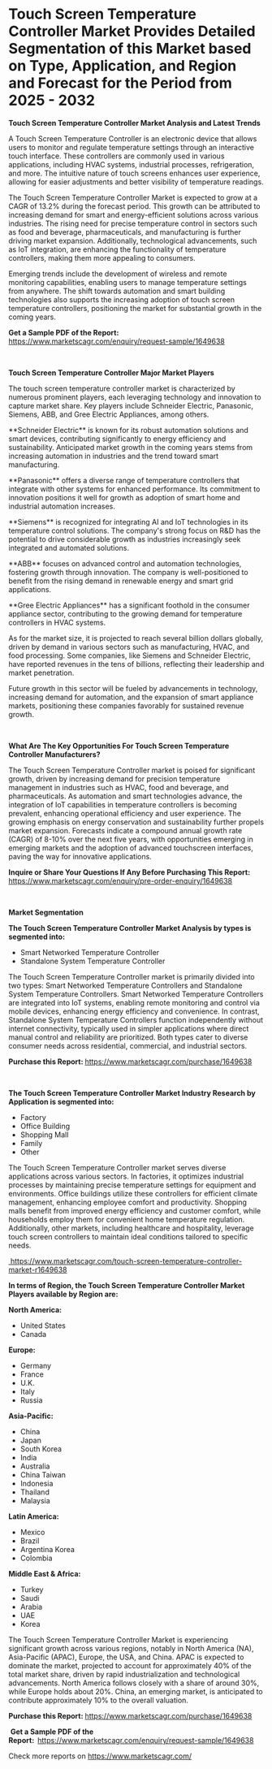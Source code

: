 <p><h1>Touch Screen Temperature Controller Market Provides Detailed Segmentation of this Market based on Type, Application, and Region and Forecast for the Period from 2025 - 2032</h1></p><p><strong>Touch Screen Temperature Controller Market Analysis and Latest Trends</strong></p>
<p><p>A Touch Screen Temperature Controller is an electronic device that allows users to monitor and regulate temperature settings through an interactive touch interface. These controllers are commonly used in various applications, including HVAC systems, industrial processes, refrigeration, and more. The intuitive nature of touch screens enhances user experience, allowing for easier adjustments and better visibility of temperature readings.</p><p>The Touch Screen Temperature Controller Market is expected to grow at a CAGR of 13.2% during the forecast period. This growth can be attributed to increasing demand for smart and energy-efficient solutions across various industries. The rising need for precise temperature control in sectors such as food and beverage, pharmaceuticals, and manufacturing is further driving market expansion. Additionally, technological advancements, such as IoT integration, are enhancing the functionality of temperature controllers, making them more appealing to consumers. </p><p>Emerging trends include the development of wireless and remote monitoring capabilities, enabling users to manage temperature settings from anywhere. The shift towards automation and smart building technologies also supports the increasing adoption of touch screen temperature controllers, positioning the market for substantial growth in the coming years.</p></p>
<p><strong>Get a Sample PDF of the Report:&nbsp;</strong> <a href="https://www.marketscagr.com/enquiry/request-sample/1649638?utm_campaign=2467&utm_medium=2&utm_source=Github&utm_content=ia&utm_term=09042025&utm_id=touch-screen-temperature-controller">https://www.marketscagr.com/enquiry/request-sample/1649638</a></p>
<p>&nbsp;</p>
<p><strong>Touch Screen Temperature Controller Major Market Players</strong></p>
<p><p>The touch screen temperature controller market is characterized by numerous prominent players, each leveraging technology and innovation to capture market share. Key players include Schneider Electric, Panasonic, Siemens, ABB, and Gree Electric Appliances, among others.</p><p>**Schneider Electric** is known for its robust automation solutions and smart devices, contributing significantly to energy efficiency and sustainability. Anticipated market growth in the coming years stems from increasing automation in industries and the trend toward smart manufacturing.</p><p>**Panasonic** offers a diverse range of temperature controllers that integrate with other systems for enhanced performance. Its commitment to innovation positions it well for growth as adoption of smart home and industrial automation increases.</p><p>**Siemens** is recognized for integrating AI and IoT technologies in its temperature control solutions. The company's strong focus on R&D has the potential to drive considerable growth as industries increasingly seek integrated and automated solutions.</p><p>**ABB** focuses on advanced control and automation technologies, fostering growth through innovation. The company is well-positioned to benefit from the rising demand in renewable energy and smart grid applications.</p><p>**Gree Electric Appliances** has a significant foothold in the consumer appliance sector, contributing to the growing demand for temperature controllers in HVAC systems. </p><p>As for the market size, it is projected to reach several billion dollars globally, driven by demand in various sectors such as manufacturing, HVAC, and food processing. Some companies, like Siemens and Schneider Electric, have reported revenues in the tens of billions, reflecting their leadership and market penetration.</p><p>Future growth in this sector will be fueled by advancements in technology, increasing demand for automation, and the expansion of smart appliance markets, positioning these companies favorably for sustained revenue growth.</p></p>
<p>&nbsp;</p>
<p><strong>What Are The Key Opportunities For Touch Screen Temperature Controller Manufacturers?</strong></p>
<p><p>The Touch Screen Temperature Controller market is poised for significant growth, driven by increasing demand for precision temperature management in industries such as HVAC, food and beverage, and pharmaceuticals. As automation and smart technologies advance, the integration of IoT capabilities in temperature controllers is becoming prevalent, enhancing operational efficiency and user experience. The growing emphasis on energy conservation and sustainability further propels market expansion. Forecasts indicate a compound annual growth rate (CAGR) of 8-10% over the next five years, with opportunities emerging in emerging markets and the adoption of advanced touchscreen interfaces, paving the way for innovative applications.</p></p>
<p><strong>Inquire or Share Your Questions If Any Before Purchasing This Report:</strong> <a href="https://www.marketscagr.com/enquiry/pre-order-enquiry/1649638?utm_campaign=2467&utm_medium=2&utm_source=Github&utm_content=ia&utm_term=09042025&utm_id=touch-screen-temperature-controller">https://www.marketscagr.com/enquiry/pre-order-enquiry/1649638</a></p>
<p>&nbsp;</p>
<p><strong>Market Segmentation</strong></p>
<p><strong>The Touch Screen Temperature Controller Market Analysis by types is segmented into:</strong></p>
<p><ul><li>Smart Networked Temperature Controller</li><li>Standalone System Temperature Controller</li></ul></p>
<p><p>The Touch Screen Temperature Controller market is primarily divided into two types: Smart Networked Temperature Controllers and Standalone System Temperature Controllers. Smart Networked Temperature Controllers are integrated into IoT systems, enabling remote monitoring and control via mobile devices, enhancing energy efficiency and convenience. In contrast, Standalone System Temperature Controllers function independently without internet connectivity, typically used in simpler applications where direct manual control and reliability are prioritized. Both types cater to diverse consumer needs across residential, commercial, and industrial sectors.</p></p>
<p><strong>Purchase this Report:&nbsp;</strong><a href="https://www.marketscagr.com/purchase/1649638?utm_campaign=2467&utm_medium=2&utm_source=Github&utm_content=ia&utm_term=09042025&utm_id=touch-screen-temperature-controller">https://www.marketscagr.com/purchase/1649638</a></p>
<p>&nbsp;</p>
<p><strong>The Touch Screen Temperature Controller Market Industry Research by Application is segmented into:</strong></p>
<p><ul><li>Factory</li><li>Office Building</li><li>Shopping Mall</li><li>Family</li><li>Other</li></ul></p>
<p><p>The Touch Screen Temperature Controller market serves diverse applications across various sectors. In factories, it optimizes industrial processes by maintaining precise temperature settings for equipment and environments. Office buildings utilize these controllers for efficient climate management, enhancing employee comfort and productivity. Shopping malls benefit from improved energy efficiency and customer comfort, while households employ them for convenient home temperature regulation. Additionally, other markets, including healthcare and hospitality, leverage touch screen controllers to maintain ideal conditions tailored to specific needs.</p></p>
<p><a href="https://www.marketscagr.com/touch-screen-temperature-controller-market-r1649638?utm_campaign=2467&utm_medium=2&utm_source=Github&utm_content=ia&utm_term=09042025&utm_id=touch-screen-temperature-controller">&nbsp;https://www.marketscagr.com/touch-screen-temperature-controller-market-r1649638</a></p>
<p><strong>In terms of Region, the Touch Screen Temperature Controller Market Players available by Region are:</strong></p>
<p>
    <p> <strong> North America: </strong>
        <ul>
            <li>United States</li>
            <li>Canada</li>
        </ul>
        </p> 
    <p> <strong> Europe: </strong>
        <ul>
            <li>Germany</li>
            <li>France</li>
            <li>U.K.</li>
            <li>Italy</li>
            <li>Russia</li>
        </ul>
        </p> 
    <p> <strong> Asia-Pacific: </strong>
        <ul>
            <li>China</li>
            <li>Japan</li>
            <li>South Korea</li>
            <li>India</li>
            <li>Australia</li>
            <li>China Taiwan</li>
            <li>Indonesia</li>
            <li>Thailand</li>
            <li>Malaysia</li>
        </ul>
        </p> 
    <p> <strong> Latin America: </strong>
        <ul>
            <li>Mexico</li>
            <li>Brazil</li>
            <li>Argentina Korea</li>
            <li>Colombia</li>
        </ul>
        </p> 
    <p> <strong> Middle East & Africa: </strong>
        <ul>
            <li>Turkey</li>
            <li>Saudi</li>
            <li>Arabia</li>
            <li>UAE</li>
            <li>Korea</li>
        </ul>
    </p>
    </p>
<p><p>The Touch Screen Temperature Controller Market is experiencing significant growth across various regions, notably in North America (NA), Asia-Pacific (APAC), Europe, the USA, and China. APAC is expected to dominate the market, projected to account for approximately 40% of the total market share, driven by rapid industrialization and technological advancements. North America follows closely with a share of around 30%, while Europe holds about 20%. China, an emerging market, is anticipated to contribute approximately 10% to the overall valuation.</p></p>
<p><strong>Purchase this Report: </strong><a href="https://www.marketscagr.com/purchase/1649638?utm_campaign=2467&utm_medium=2&utm_source=Github&utm_content=ia&utm_term=09042025&utm_id=touch-screen-temperature-controller">https://www.marketscagr.com/purchase/1649638</a></p>
<p>&nbsp;<strong>Get a Sample PDF of the Report:&nbsp;&nbsp;</strong><a href="https://www.marketscagr.com/enquiry/request-sample/1649638?utm_campaign=2467&utm_medium=2&utm_source=Github&utm_content=ia&utm_term=09042025&utm_id=touch-screen-temperature-controller">https://www.marketscagr.com/enquiry/request-sample/1649638</a></p>
<p><strong></strong></p>
<p>Check more reports on <a href="https://www.marketscagr.com/?utm_campaign=2467&utm_medium=2&utm_source=Github&utm_content=ia&utm_term=09042025&utm_id=touch-screen-temperature-controller">https://www.marketscagr.com/</a></p>